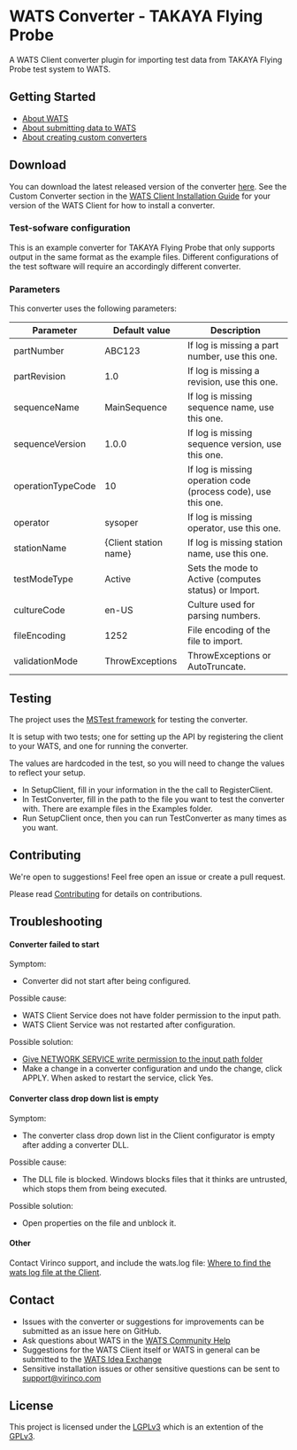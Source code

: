 ﻿# WATS Converter - TAKAYA Flying Probe
A WATS Client converter plugin for importing test data from TAKAYA Flying Probe test system to WATS.

## Getting Started

* [About WATS](https://wats.com/manufacturing-intelligence/)
* [About submitting data to WATS](https://virinco.zendesk.com/hc/en-us/articles/207424613)
* [About creating custom converters](https://virinco.zendesk.com/hc/en-us/articles/207424593)

## Download

You can download the latest released version of the converter [here](https://github.com/Virinco/WATS-Client-Converter-TAKAYA-Flying-Probe/releases/latest). See the Custom Converter section in the [WATS Client Installation Guide](https://wats.com/download) for your version of the WATS Client for how to install a converter.

### Test-sofware configuration

This is an example converter for TAKAYA Flying Probe that only supports output in the same format as the example files. Different configurations of the test software will require an accordingly different converter.

### Parameters

This converter uses the following parameters:

| Parameter         | Default value         | Description                                                    |
|-------------------|-----------------------|----------------------------------------------------------------|
| partNumber        | ABC123                | If log is missing a part number, use this one.                 |
| partRevision      | 1.0                   | If log is missing a revision, use this one.                    |
| sequenceName      | MainSequence          | If log is missing sequence name, use this one.                 |
| sequenceVersion   | 1.0.0                 | If log is missing sequence version, use this one.              |
| operationTypeCode | 10                    | If log is missing operation code (process code), use this one. |
| operator          | sysoper               | If log is missing operator, use this one.                      |
| stationName       | {Client station name} | If log is missing station name, use this one.                  |
| testModeType      | Active                | Sets the mode to Active (computes status) or Import.           |
| cultureCode       | en-US                 | Culture used for parsing numbers.                              |
| fileEncoding      | 1252                  | File encoding of the file to import.                           |
| validationMode    | ThrowExceptions       | ThrowExceptions or AutoTruncate.                               |

## Testing

The project uses the [MSTest framework](https://docs.microsoft.com/en-us/visualstudio/test/quick-start-test-driven-development-with-test-explorer) for testing the converter.

It is setup with two tests; one for setting up the API by registering the client to your WATS, and one for running the converter.

The values are hardcoded in the test, so you will need to change the values to reflect your setup.
* In SetupClient, fill in your information in the the call to RegisterClient.
* In TestConverter, fill in the path to the file you want to test the converter with. There are example files in the Examples folder.
* Run SetupClient once, then you can run TestConverter as many times as you want.

## Contributing

We're open to suggestions! Feel free open an issue or create a pull request.

Please read [Contributing](CONTRIBUTING.md) for details on contributions.

## Troubleshooting

#### Converter failed to start

Symptom:
* Converter did not start after being configured.

Possible cause:
* WATS Client Service does not have folder permission to the input path.
* WATS Client Service was not restarted after configuration.

Possible solution:
* [Give NETWORK SERVICE write permission to the input path folder](https://virinco.zendesk.com/hc/en-us/articles/207424113-WATS-Client-Add-write-permission-to-NETWORK-SERVICE-on-file-system-to-allow-converter-access)
* Make a change in a converter configuration and undo the change, click APPLY. When asked to restart the service, click Yes.

#### Converter class drop down list is empty

Symptom:
* The converter class drop down list in the Client configurator is empty after adding a converter DLL.

Possible cause:
* The DLL file is blocked. Windows blocks files that it thinks are untrusted, which stops them from being executed.

Possible solution:
* Open properties on the file and unblock it.

#### Other

Contact Virinco support, and include the wats.log file: [Where to find the wats log file at the Client](https://virinco.zendesk.com/hc/en-us/articles/207424033-Where-to-find-the-wats-log-file-at-the-Client).

## Contact

* Issues with the converter or suggestions for improvements can be submitted as an issue here on GitHub.
* Ask questions about WATS in the [WATS Community Help](https://virinco.zendesk.com/hc/en-us/community/topics/200229613)
* Suggestions for the WATS Client itself or WATS in general can be submitted to the [WATS Idea Exchange](https://virinco.zendesk.com/hc/en-us/community/topics/200229623)
* Sensitive installation issues or other sensitive questions can be sent to [support@virinco.com](mailto://support@virinco.com)

## License

This project is licensed under the [LGPLv3](COPYING.LESSER) which is an extention of the [GPLv3](COPYING).
